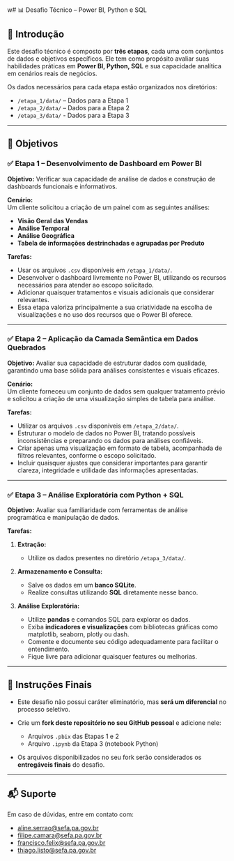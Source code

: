 w# 📊 Desafio Técnico – Power BI, Python e SQL

## 🧾 Introdução

Este desafio técnico é composto por **três etapas**, cada uma com conjuntos de dados e objetivos específicos. Ele tem como propósito avaliar suas habilidades práticas em **Power BI, Python, SQL** e sua capacidade analítica em cenários reais de negócios.

Os dados necessários para cada etapa estão organizados nos diretórios:

- `/etapa_1/data/` – Dados para a Etapa 1  
- `/etapa_2/data/` – Dados para a Etapa 2
- `/etapa_3/data/` - Dados para a Etapa 3

---

## 🎯 Objetivos

### ✅ Etapa 1 – Desenvolvimento de Dashboard em Power BI

**Objetivo:** Verificar sua capacidade de análise de dados e construção de dashboards funcionais e informativos.

**Cenário:**  
Um cliente solicitou a criação de um painel com as seguintes análises:

- **Visão Geral das Vendas**
- **Análise Temporal**
- **Análise Geográfica**
- **Tabela de informações destrinchadas e agrupadas por Produto**

**Tarefas:**

- Usar os arquivos `.csv` disponíveis em `/etapa_1/data/`.
- Desenvolver o dashboard livremente no Power BI, utilizando os recursos necessários para atender ao escopo solicitado.
- Adicionar quaisquer tratamentos e visuais adicionais que considerar relevantes.
- Essa etapa valoriza principalmente a sua criatividade na escolha de visualizações e no uso dos recursos que o Power BI oferece.

---

### ✅ Etapa 2 – Aplicação da Camada Semântica em Dados Quebrados

**Objetivo:** Avaliar sua capacidade de estruturar dados com qualidade, garantindo uma base sólida para análises consistentes e visuais eficazes.

**Cenário:**  
Um cliente forneceu um conjunto de dados sem qualquer tratamento prévio e solicitou a criação de uma visualização simples de tabela para análise.

**Tarefas:**

- Utilizar os arquivos `.csv` disponíveis em `/etapa_2/data/`.
- Estruturar o modelo de dados no Power BI, tratando possíveis inconsistências e preparando os dados para análises confiáveis.
- Criar apenas uma visualização em formato de tabela, acompanhada de filtros relevantes, conforme o escopo solicitado.
- Incluir quaisquer ajustes que considerar importantes para garantir clareza, integridade e utilidade das informações apresentadas.

---

### ✅ Etapa 3 – Análise Exploratória com Python + SQL

**Objetivo:** Avaliar sua familiaridade com ferramentas de análise programática e manipulação de dados.

**Tarefas:**

1. **Extração:**
   - Utilize os dados presentes no diretório `/etapa_3/data/`.

2. **Armazenamento e Consulta:**
   - Salve os dados em um **banco SQLite**.
   - Realize consultas utilizando **SQL** diretamente nesse banco.

3. **Análise Exploratória:**
   - Utilize **pandas** e comandos SQL para explorar os dados.
   - Exiba **indicadores e visualizações** com bibliotecas gráficas como matplotlib, seaborn, plotly ou dash.
   - Comente e documente seu código adequadamente para facilitar o entendimento.
   - Fique livre para adicionar quaisquer features ou melhorias.

---

## 📌 Instruções Finais

- Este desafio não possui caráter eliminatório, mas **será um diferencial** no processo seletivo.
- Crie um **fork deste repositório no seu GitHub pessoal** e adicione nele:
  - Arquivos `.pbix` das Etapas 1 e 2
  - Arquivo `.ipynb` da Etapa 3 (notebook Python)

- Os arquivos disponibilizados no seu fork serão considerados os **entregáveis finais** do desafio.

---

## 📬 Suporte

Em caso de dúvidas, entre em contato com:

- aline.serrao@sefa.pa.gov.br
- filipe.camara@sefa.pa.gov.br
- francisco.felix@sefa.pa.gov.br
- thiago.listo@sefa.pa.gov.br
